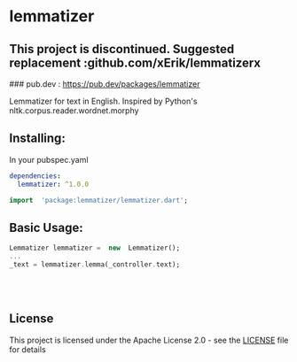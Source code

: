# lemmatizer
## This project is discontinued. Suggested replacement :github.com/xErik/lemmatizerx
### pub.dev : https://pub.dev/packages/lemmatizer

Lemmatizer for text in English. Inspired by Python's nltk.corpus.reader.wordnet.morphy
## Installing:
In your pubspec.yaml
```yaml
dependencies:
  lemmatizer: ^1.0.0
```
```dart
import  'package:lemmatizer/lemmatizer.dart';
```


## Basic Usage:
```dart
Lemmatizer lemmatizer =  new  Lemmatizer();
...
_text = lemmatizer.lemma(_controller.text);
```
<br>
<br>
   
## License
This project is licensed under the Apache License 2.0 - see the [LICENSE](LICENSE) file for details
